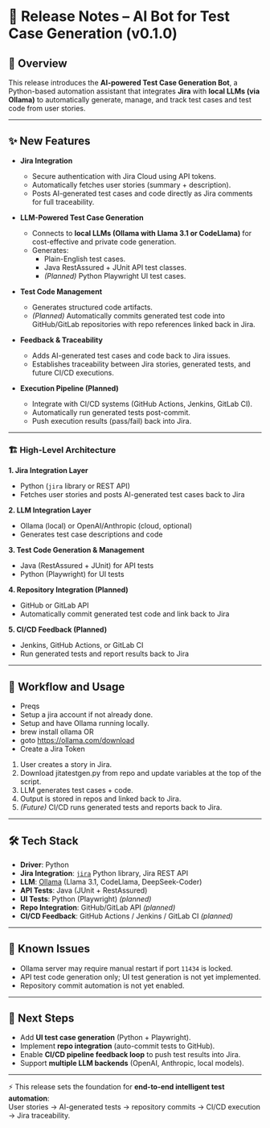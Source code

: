# 🚀 Release Notes – AI Bot for Test Case Generation (v0.1.0)

## 📖 Overview  
This release introduces the **AI-powered Test Case Generation Bot**, a Python-based automation assistant that integrates **Jira** with **local LLMs (via Ollama)** to automatically generate, manage, and track test cases and test code from user stories.  

---

## ✨ New Features
- **Jira Integration**
  - Secure authentication with Jira Cloud using API tokens.
  - Automatically fetches user stories (summary + description).
  - Posts AI-generated test cases and code directly as Jira comments for full traceability.

- **LLM-Powered Test Case Generation**
  - Connects to **local LLMs (Ollama with Llama 3.1 or CodeLlama)** for cost-effective and private code generation.
  - Generates:
    - Plain-English test cases.
    - Java RestAssured + JUnit API test classes.
    - *(Planned)* Python Playwright UI test cases.

- **Test Code Management**
  - Generates structured code artifacts.
  - *(Planned)* Automatically commits generated test code into GitHub/GitLab repositories with repo references linked back in Jira.

- **Feedback & Traceability**
  - Adds AI-generated test cases and code back to Jira issues.
  - Establishes traceability between Jira stories, generated tests, and future CI/CD executions.

- **Execution Pipeline (Planned)**
  - Integrate with CI/CD systems (GitHub Actions, Jenkins, GitLab CI).
  - Automatically run generated tests post-commit.
  - Push execution results (pass/fail) back into Jira.

---

### 🏗️ High-Level Architecture

**1. Jira Integration Layer**  
- Python (`jira` library or REST API)  
- Fetches user stories and posts AI-generated test cases back to Jira  

**2. LLM Integration Layer**  
- Ollama (local) or OpenAI/Anthropic (cloud, optional)  
- Generates test case descriptions and code  

**3. Test Code Generation & Management**  
- Java (RestAssured + JUnit) for API tests  
- Python (Playwright) for UI tests  

**4. Repository Integration (Planned)**  
- GitHub or GitLab API  
- Automatically commit generated test code and link back to Jira  

**5. CI/CD Feedback (Planned)**  
- Jenkins, GitHub Actions, or GitLab CI  
- Run generated tests and report results back to Jira

---

## 🔄 Workflow and Usage
- Preqs
- Setup a jira account if not already done.
- Setup and have Ollama running locally.
-   brew install ollama  OR
-   goto https://ollama.com/download
- Create a Jira Token
  
1. User creates a story in Jira.  
2. Download jitatestgen.py from repo and update variables at the top of the script.
3. LLM generates test cases + code.  
4. Output is stored in repos and linked back to Jira.  
5. *(Future)* CI/CD runs generated tests and reports back to Jira.  

---

## 🛠️ Tech Stack
- **Driver**: Python  
- **Jira Integration**: [`jira`](https://pypi.org/project/jira/) Python library, Jira REST API  
- **LLM**: [Ollama](https://ollama.ai/) (Llama 3.1, CodeLlama, DeepSeek-Coder)  
- **API Tests**: Java (JUnit + RestAssured)  
- **UI Tests**: Python (Playwright) *(planned)*  
- **Repo Integration**: GitHub/GitLab API *(planned)*  
- **CI/CD Feedback**: GitHub Actions / Jenkins / GitLab CI *(planned)*  

---

## 🐞 Known Issues
- Ollama server may require manual restart if port `11434` is locked.  
- API test code generation only; UI test generation is not yet implemented.  
- Repository commit automation is not yet enabled.  

---

## 📌 Next Steps
- Add **UI test case generation** (Python + Playwright).  
- Implement **repo integration** (auto-commit tests to GitHub).  
- Enable **CI/CD pipeline feedback loop** to push test results into Jira.  
- Support **multiple LLM backends** (OpenAI, Anthropic, local models).  

---

⚡ This release sets the foundation for **end-to-end intelligent test automation**:  
User stories → AI-generated tests → repository commits → CI/CD execution → Jira traceability.


